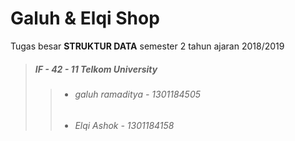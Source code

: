 # Galuh & Elqi Shop
Tugas besar **STRUKTUR DATA** semester 2 tahun ajaran 2018/2019
> #####  IF - 42 - 11 Telkom University
>> - ###### galuh ramaditya - *1301184505*
>> - ###### Elqi Ashok      - *1301184158*